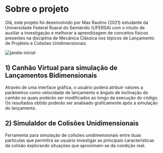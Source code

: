 # Sobre o projeto

Olá, este projeto foi desenvolvido por Max Raulino (2021) estudante da Universidade Federal Ruaral do Semiárido (UFERSA) com o intuito de auxiliar a investigação e melhorar a aprendizagem de conceitos físicos presentes na disciplina de Mecânica Clássica nos tópicos de Lançamento de Projéteis e Colisões Unidimensionais. 

![janela-inicial](https://github.com/maxraulino/ProjetoMecanicaClassica/blob/main/img8.png)

## 1) Canhão Virtual para simulação de Lançamentos Bidimensionais
Através de uma interface gráfica, o usuário poderá atribuir valores a parâmetros como velocidade de lançamento e ângulo de inclinação do canhão os quais poderão ser modificados ao longo da execução do código. Os resultados obtido poderão ser analisado graficamente após a simulação do lançamento.

## 2) Simulaldor de Colisões Unidimensionais
Ferramenta para simulação de colisões unidimensionais entre duas partículas que permitirá ao usuário investigar as principais características da colisão explorando situações que aproximam-se da condição real.
